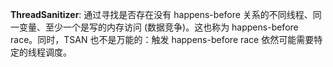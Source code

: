 **ThreadSanitizer**: 通过寻找是否存在没有 happens-before 关系的不同线程、同一变量、至少一个是写的内存访问 (数据竞争)。这也称为 happens-before race。同时，TSAN 也不是万能的：触发 happens-before race 依然可能需要特定的线程调度。
